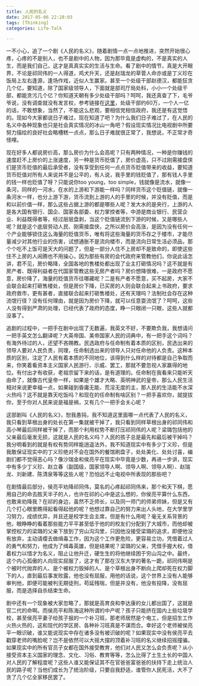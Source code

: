 ```yaml
---
title: 人民的名义
date: 2017-05-06 22:28:03
tags: [Thinking]
categories: Life-Talk

---
```


一不小心，追了一个剧《人民的名义》，随着剧情一点一点地推进，突然开始很心疼，心疼的不是别人，也不是剧中的人物，因为那毕竟是虚构的，不是真实的人生，而是我们自己，这才是真真实实的生活与生命。看了剧中的情节，真是大开眼界，不论是祁同伟的一人得道，鸡犬升天，还是赵瑞龙的草菅人命亦或是丁义珍在饭局上左右逢源，逢场作戏，近似人生赢家。甚至一个处级干部赵德汉，都能狂贪几个亿，要知道，除了国家级领导人，下面就是部司厅局处科，小小一个处级干部，都能贪污几个亿？你知道天朝有多少处级干部吗？呵呵，我还真查了下，毛爷爷说，没有调查就没有发言权，参考链接在[这里](https://www.zhihu.com/question/23916966?sort=created)，处级干部约60万，一个人一亿的话，不敢想象，当然了，不能这么悲观，要相信党相信政府，我还是有这觉悟的。现如今大家都说日子难过，现在知道了吧？为什么我们日子难过了，在人民的名义中各种现象也只是社会真实情况的冰山一角吧？假设现实情况比电视剧中所要努力描绘的良好社会略槽糕一点点，那么日子难就很正常了，我想说，不正常才奇怪哩。

现在好多人都说房价高，那么房价为什么会高呢？只有两种情况，一种是你赚钱的速度赶不上房价的上涨速度，另一种是货币贬值了，房价虚高，只不过刚需接盘侠们是货币贬值的最后承受者，没有享受到任何一点点货币贬值带来的收益，要知道货币贬值对所有人来说并不是公平的，有人说，我手里的钱贬值了，那有钱人手里的钱一样也贬值了呀？只能说你too young，too simple，钱就像是流水，就像一条河，同样的一河水，在水的上游和下游能一样吗？同样货币这个贬值链，就像一条河水一样，也分上游下游，货币流到上游的人的手里的时候，并没有贬值，而是和以前价值一样，那么这些占据上游的都是哪些人呢？发大水的是央行，上游的人是各大国有银行、国企、国家各部委、权力掌控者等，中游是商业银行、民营企业、利益既得者等，经过层层盘剥，当这个贬值链流到下游的时候，又是哪些人呢？就是这个底层劳动人民、刚需接盘侠，之所以房价会高涨，是因为没有任何一个产业能够锁住这么海量的贬值货币，唯有将这些海量的货币存之于楼市，才能尽量减少对其他行业的伤害，试想通胀不是流向楼市，而是流向日常生活必须品，那个个吃不上饭可是天大的问题了，但是一部分人住不上房却不是致命的，即使这些住不上房的人闹腾也不用操心，因为那些有房的会代政府来管教他们，你说此话怎讲，君不见，房价略降，全国各地的售楼处都出现了业主打砸情况吗？这不就是有房产者、既得利益者在代国家管教这些无房产者吗？房价想降很难，一是政府不愿意，房价降了，海量的贬值货币往哪藏呢？二是有产者不愿意，买不起房，大家不会联合起来打砸售楼处，但是房价下降，已买房的人则会联合起来上书政府，要求政府救市，更有甚者，直接联合起来打砸售楼处，还有天理吗？法制社会存在这种流氓行径？没有任何理由，就是因为房价下降，就可以任意耍流氓了？呵呵，这些人没有得到严肃的处理，已经代表了政府的态度，睁一只眼闭一只眼，这些人就都没事了。

追剧的过程中，一把手在剧中出现了无数遍，我英文不好，不要欺负我，我想请问一把手英文怎么翻译呢？大英帝国、美帝国家人民的词典中，有一把手这个词吗？有海外待过的人，还望不吝赐教。民选政府与任命制有着本质的区别，民选出来的领导人要对人民负责，同理，任命制选出来的领导人只对任命他的人负责。这种本质的区别，注定了人民有着本质的不同地位，该得到什么样的对待都是自己争取而来，你笑着看资本主义国家人民游行、示威、罢工，那就不要忽视人家赢得的地位。有付出才有收获，老祖宗留下来的话，是有道理的。任命制在我看来只能听天由命了，就像古代皇帝一样，如果是个雄才大略、英明神武的皇帝，那么人民生活相对来说更幸福一点，如果碰到昏庸无能、荒淫无度的主，那人民的生活能不水深火热吗？这不就是靠天吃饭吗？和现在的任命制有啥区别？一把手喜欢你，就提拔你，至于你对人民来说是福是祸，又有几个一把手会关心呢？

这部剧叫《人民的名义》，恕我愚钝，我不知道这里面哪一点代表了人民的名义，我只看到草根出身的处长在第一集就被干掉了，我只看到同样草根出身的祁同伟和高小琴最后同样被干掉了，而那个利用权势不断打压祁同伟的人呢？梁璐包括他的父亲最后毫发无损，这就是人民的名义吗？人民的孩子总是最先和最后被干掉吗？我分明看到的就是有权有势同样能逍遥法外，我不知道现实中有多少丁义珍，但是我敢保证现实中的丁义珍绝对不会在国外的餐馆刷盘子，处处美化、处处讨喜，编剧们都不觉得恶心吗？像沙瑞金和侯亮平在现实中毕竟是少数，再进一步讲，现实中有多少丁义珍、赵立春（副国级，国家领导人啊、领导人啊、领导人啊）、赵瑞龙、刘新建、陈清泉等等这些人呢？恐怕远不止电视中所表现的那些吧？

在剧情最后部分，侯亮平劝降祁同伟，莫名的心疼起祁同伟来，那个和天下棋，愿用自己的命去胜天半子的人，也许在祁的心中是这么想的，你侯亮平算什么东西，也敢来劝降我？在祁的身边，虽然不乏师长，以及同一师门的师弟师妹，但是又有几个打心眼里瞧得起看得起他的呢？他想过靠自己的努力来出人头地，在大学里学习努力，成绩优异，并且还是校学生会主席，但是有什么用呢？毫无关系背景的他，眼睁睁的看着那些能力平平甚至低于他的的校友们分配到了大城市，而他却被掌控权力的梁璐的父亲下放到了穷山沟沟里，只因他没接受梁璐的追求，即便他没有放弃，主动请缨去做缉毒工作，因为这个工作更危险，更容易立功，凭借着过人的勇气和努力，他成为了缉毒英雄，但是结果呢？梁璐的父亲，凭借手握大权，借着权力以惜才为名义，阻止让他升迁，硬生生的将他继续困于穷山沟之中。最终，这个内心孤傲的人向现实屈服了，这才有了那在汉东大学的著名一跪，祁同伟啊是个被时代抛弃的人、是个被权力毁掉的人、是个草根出身不断向上爬却死在权力脚下的人，直到最后事发败露，他也没有屈服，用他的话说，这个世界上没有人能够审判他，即便可能被判无期徒刑，苟延残喘，但是并没有，他没有投降，没有屈服，而是选择自杀结束生命。

剧中还有一个现象被大家忽略了，那就是高育良和李达康的女儿都出国了，这就是官二代的命啊。而侯亮平和陈海这种所谓的中产呢？孩子只能挤在国内上些垃圾学校，甚至侯亮平妻子给孩子报的一个补习班，那老师居然是个电工，但是招生工作火热火热的，这和现代的学区房、各种补习班真是不谋而合。幸好这个老师被侯亮平一眼识破，谁又能说现实中存在诸多没有被识破的呢？如果现实中没有侯亮平去戳穿老师的嘴脸呢？岂不是依然可以大摇大摆的顶着补习班的名义继续招摇撞骗。如果现实中的所有官员子女都在国外接受教育，他们对人民又怎么会负责呢？从小接受资本主义国家的理念、文化、习俗、教育等等，怎么比得了土生土长的中国人对人民的了解程度呢？这些人谁又能保证其不在官爸爸富爸爸的扶持下走上统治人民的路子呢？当他们成长为了统治阶级，只要自我舒适，谁管你人民死活，大不了贪了几个亿全家移民罢了。